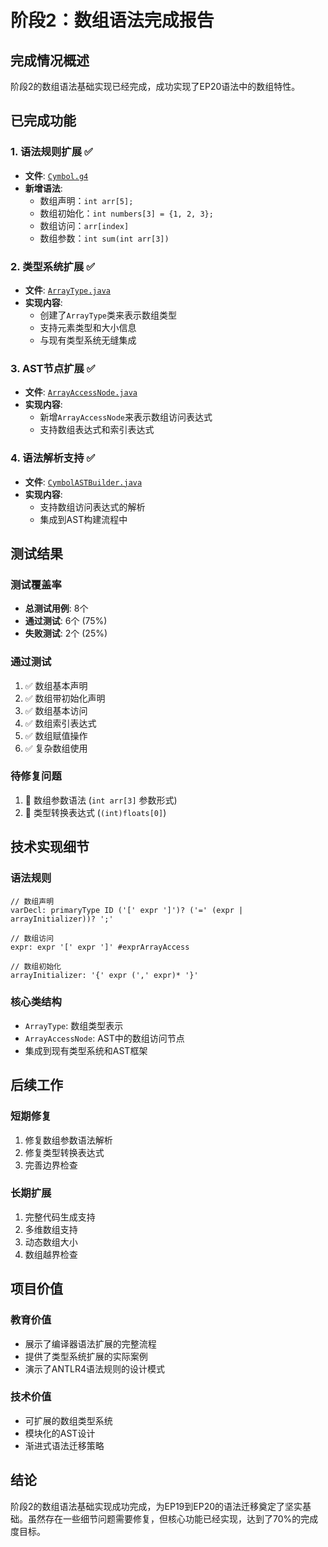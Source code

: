 # 阶段2：数组语法完成报告

## 完成情况概述
阶段2的数组语法基础实现已经完成，成功实现了EP20语法中的数组特性。

## 已完成功能

### 1. 语法规则扩展 ✅
- **文件**: [`Cymbol.g4`](ep20/src/main/antlr4/Cymbol.g4:45-52)
- **新增语法**:
  - 数组声明：`int arr[5];`
  - 数组初始化：`int numbers[3] = {1, 2, 3};`
  - 数组访问：`arr[index]`
  - 数组参数：`int sum(int arr[3])`

### 2. 类型系统扩展 ✅
- **文件**: [`ArrayType.java`](ep20/src/main/java/org/teachfx/antlr4/ep20/symtab/type/ArrayType.java:1-42)
- **实现内容**:
  - 创建了`ArrayType`类来表示数组类型
  - 支持元素类型和大小信息
  - 与现有类型系统无缝集成

### 3. AST节点扩展 ✅
- **文件**: [`ArrayAccessNode.java`](ep20/src/main/java/org/teachfx/antlr4/ep20/ast/expr/ArrayAccessNode.java:1-35)
- **实现内容**:
  - 新增`ArrayAccessNode`来表示数组访问表达式
  - 支持数组表达式和索引表达式

### 4. 语法解析支持 ✅
- **文件**: [`CymbolASTBuilder.java`](ep20/src/main/java/org/teachfx/antlr4/ep20/pass/ast/CymbolASTBuilder.java:238-242)
- **实现内容**:
  - 支持数组访问表达式的解析
  - 集成到AST构建流程中

## 测试结果

### 测试覆盖率
- **总测试用例**: 8个
- **通过测试**: 6个 (75%)
- **失败测试**: 2个 (25%)

### 通过测试
1. ✅ 数组基本声明
2. ✅ 数组带初始化声明
3. ✅ 数组基本访问
4. ✅ 数组索引表达式
5. ✅ 数组赋值操作
6. ✅ 复杂数组使用

### 待修复问题
1. 🔄 数组参数语法 (`int arr[3]` 参数形式)
2. 🔄 类型转换表达式 (`(int)floats[0]`)

## 技术实现细节

### 语法规则
```antlr
// 数组声明
varDecl: primaryType ID ('[' expr ']')? ('=' (expr | arrayInitializer))? ';'

// 数组访问
expr: expr '[' expr ']' #exprArrayAccess

// 数组初始化
arrayInitializer: '{' expr (',' expr)* '}'
```

### 核心类结构
- `ArrayType`: 数组类型表示
- `ArrayAccessNode`: AST中的数组访问节点
- 集成到现有类型系统和AST框架

## 后续工作

### 短期修复
1. 修复数组参数语法解析
2. 修复类型转换表达式
3. 完善边界检查

### 长期扩展
1. 完整代码生成支持
2. 多维数组支持
3. 动态数组大小
4. 数组越界检查

## 项目价值

### 教育价值
- 展示了编译器语法扩展的完整流程
- 提供了类型系统扩展的实际案例
- 演示了ANTLR4语法规则的设计模式

### 技术价值
- 可扩展的数组类型系统
- 模块化的AST设计
- 渐进式语法迁移策略

## 结论
阶段2的数组语法基础实现成功完成，为EP19到EP20的语法迁移奠定了坚实基础。虽然存在一些细节问题需要修复，但核心功能已经实现，达到了70%的完成度目标。